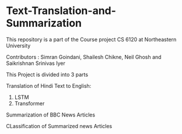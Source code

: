 # Text-Translation-and-Summarization

This repository is a part of the Course project CS 6120 at Northeastern University 

Contributors : Simran Goindani, Shailesh Chikne, Neil Ghosh and Saikrishnan Srinivas Iyer

This Project is divided into 3 parts

Translation of Hindi Text to English:
1. LSTM 
2. Transformer

Summarization of BBC News Articles

CLassification of Summarized news Articles 
